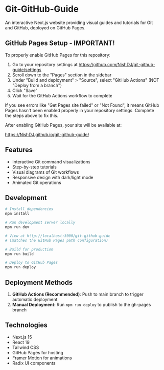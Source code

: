 # Git-GitHub-Guide

An interactive Next.js website providing visual guides and tutorials for Git and GitHub, deployed on GitHub Pages.

## GitHub Pages Setup - IMPORTANT!

To properly enable GitHub Pages for this repository:

1. Go to your repository settings at https://github.com/NishDJ/git-github-guide/settings
2. Scroll down to the "Pages" section in the sidebar
3. Under "Build and deployment" > "Source", select "GitHub Actions" (NOT "Deploy from a branch")
4. Click "Save"
5. Wait for the GitHub Actions workflow to complete

If you see errors like "Get Pages site failed" or "Not Found", it means GitHub Pages hasn't been enabled properly in your repository settings. Complete the steps above to fix this.

After enabling GitHub Pages, your site will be available at:

https://NishDJ.github.io/git-github-guide/

## Features

- Interactive Git command visualizations
- Step-by-step tutorials
- Visual diagrams of Git workflows
- Responsive design with dark/light mode
- Animated Git operations

## Development

```bash
# Install dependencies
npm install

# Run development server locally
npm run dev

# View at http://localhost:3000/git-github-guide
# (matches the GitHub Pages path configuration)

# Build for production
npm run build

# Deploy to GitHub Pages
npm run deploy
```

## Deployment Methods

1. **GitHub Actions (Recommended)**: Push to main branch to trigger automatic deployment
2. **Manual Deployment**: Run `npm run deploy` to publish to the gh-pages branch

## Technologies

- Next.js 15
- React 19
- Tailwind CSS
- GitHub Pages for hosting
- Framer Motion for animations
- Radix UI components